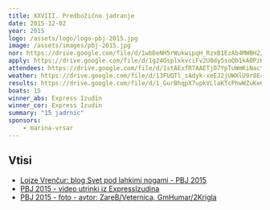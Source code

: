 ```yaml
---
title: XXVIII. Predbožično jadranje
date: 2015-12-02
year: 2015
logo: /assets/logo/logo-pbj-2015.jpg
image: /assets/images/pbj-2015.jpg
nor: https://drive.google.com/file/d/1wbDeNH5rWukwipqH_RzxB1EzAb4MWBH2/view?usp=sharing
apply: https://drive.google.com/file/d/1g24GsplxkvciFv2U8dy5soQb1kA0PzKA/view?usp=sharing
attendees: https://drive.google.com/file/d/1stAExfR7AAETjD7YpTuWmKiNactckTIZ/view?usp=sharing
weather: https://drive.google.com/file/d/13FUQTl_sAdyk-xeEJ2jUWXlU9r8E4fyd/view?usp=sharing
results: https://drive.google.com/file/d/1_GurBhqpX7upkVLlaKTcPhwWZuKeQ_CM/view?usp=sharing
boats: 15
winner_abs: Express Izudin
winner_cor: Express Izudin
summary: "15 jadrnic"
sponsors:
    - marina-vrsar
---
```


## Vtisi
 - [Lojze Vrenčur: blog Svet pod lahkimi nogami - PBJ 2015](http://ab.vrencur.info/2015/12/xxviii-predbozicno-jadranje.html)
 - [PBJ 2015 - video utrinki iz ExpressIzudina](https://www.youtube.com/watch?v=MFLTR8KrqCE)
 - [PBJ 2015 - foto - avtor: ZareB/Veternica, GmHumar/2Krigla](https://photos.app.goo.gl/NSVqoGQNX6rf8gBEA)
